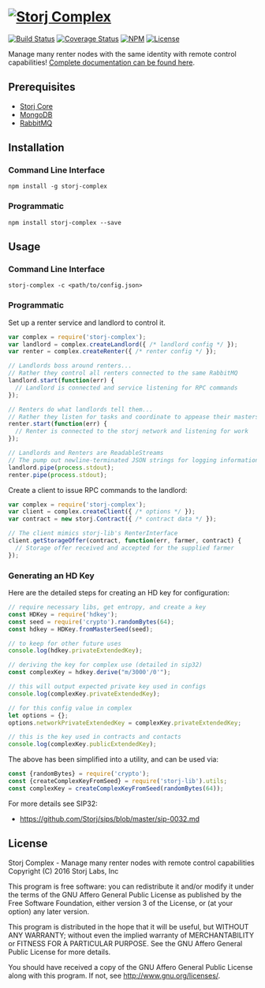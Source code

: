 [![Storj Complex](https://nodei.co/npm/storj-complex.png?downloads=true)](http://storj.github.io/complex)
=========================================================================================================

[![Build Status](https://img.shields.io/travis/Storj/complex.svg?style=flat-square)](https://travis-ci.org/Storj/complex)
[![Coverage Status](https://img.shields.io/coveralls/Storj/complex.svg?style=flat-square)](https://coveralls.io/r/Storj/complex)
[![NPM](https://img.shields.io/npm/v/storj-complex.svg?style=flat-square)](https://www.npmjs.com/package/storj-complex)
[![License](https://img.shields.io/badge/license-AGPL3.0-blue.svg?style=flat-square)](https://raw.githubusercontent.com/Storj/complex/master/LICENSE)

Manage many renter nodes with the same identity with remote control
capabilities! [Complete documentation can be found here](https://storj.github.io/complex/).

Prerequisites
-------------

* [Storj Core](https://github.com/storj/core)
* [MongoDB](https://www.mongodb.com/)
* [RabbitMQ](https://www.rabbitmq.com)

Installation
------------

### Command Line Interface

```
npm install -g storj-complex
```

### Programmatic

```
npm install storj-complex --save
```

Usage
-----

### Command Line Interface

```
storj-complex -c <path/to/config.json>
```

### Programmatic

Set up a renter service and landlord to control it.

```js
var complex = require('storj-complex');
var landlord = complex.createLandlord({ /* landlord config */ });
var renter = complex.createRenter({ /* renter config */ });

// Landlords boss around renters...
// Rather they control all renters connected to the same RabbitMQ
landlord.start(function(err) {
  // Landlord is connected and service listening for RPC commands
});

// Renters do what landlords tell them...
// Rather they listen for tasks and coordinate to appease their masters
renter.start(function(err) {
  // Renter is connected to the storj network and listening for work
});

// Landlords and Renters are ReadableStreams
// The pump out newline-terminated JSON strings for logging information
landlord.pipe(process.stdout);
renter.pipe(process.stdout);
```

Create a client to issue RPC commands to the landlord:

```js
var complex = require('storj-complex');
var client = complex.createClient({ /* options */ });
var contract = new storj.Contract({ /* contract data */ });

// The client mimics storj-lib's RenterInterface
client.getStorageOffer(contract, function(err, farmer, contract) {
  // Storage offer received and accepted for the supplied farmer
});
```

### Generating an HD Key

Here are the detailed steps for creating an HD key for configuration:

```js
// require necessary libs, get entropy, and create a key
const HDKey = require('hdkey');
const seed = require('crypto').randomBytes(64);
const hdkey = HDKey.fromMasterSeed(seed);

// to keep for other future uses
console.log(hdkey.privateExtendedKey);

// deriving the key for complex use (detailed in sip32)
const complexKey = hdkey.derive("m/3000'/0'");

// this will output expected private key used in configs
console.log(complexKey.privateExtendedKey);

// for this config value in complex
let options = {};
options.networkPrivateExtendedKey = complexKey.privateExtendedKey;

// this is the key used in contracts and contacts
console.log(complexKey.publicExtendedKey);
```

The above has been simplified into a utility, and can be used via:
```js
const {randomBytes} = require('crypto');
const {createComplexKeyFromSeed} = require('storj-lib').utils;
const complexKey = createComplexKeyFromSeed(randomBytes(64));
```

For more details see SIP32:
- https://github.com/Storj/sips/blob/master/sip-0032.md

License
-------

Storj Complex - Manage many renter nodes with remote control capabilities
Copyright (C) 2016 Storj Labs, Inc

This program is free software: you can redistribute it and/or modify
it under the terms of the GNU Affero General Public License as published
by the Free Software Foundation, either version 3 of the License, or
(at your option) any later version.

This program is distributed in the hope that it will be useful,
but WITHOUT ANY WARRANTY; without even the implied warranty of
MERCHANTABILITY or FITNESS FOR A PARTICULAR PURPOSE.  See the
GNU Affero General Public License for more details.

You should have received a copy of the GNU Affero General Public License
along with this program.  If not, see http://www.gnu.org/licenses/.


